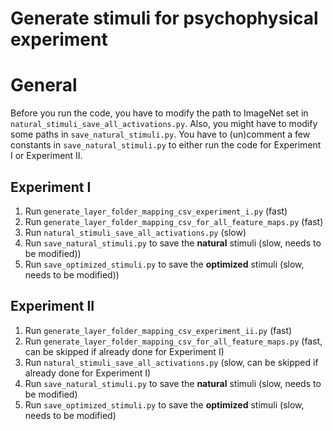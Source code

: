 # Generate stimuli for psychophysical experiment
# General
Before you run the code, you have to modify the path to ImageNet set in `natural_stimuli_save_all_activations.py`.
Also, you might have to modify some paths in `save_natural_stimuli.py`.
You have to (un)comment a few constants in `save_natural_stimuli.py` to either run the code for Experiment I or Experiment II.

## Experiment I
1. Run `generate_layer_folder_mapping_csv_experiment_i.py` (fast)
2. Run `generate_layer_folder_mapping_csv_for_all_feature_maps.py` (fast)
3. Run `natural_stimuli_save_all_activations.py` (slow)
4. Run `save_natural_stimuli.py` to save the **natural** stimuli (slow, needs to be modified))
5. Run `save_optimized_stimuli.py` to save the **optimized** stimuli (slow, needs to be modified))

## Experiment II
1. Run `generate_layer_folder_mapping_csv_experiment_ii.py` (fast)
2. Run `generate_layer_folder_mapping_csv_for_all_feature_maps.py` (fast, can be skipped if already done for Experiment I)
3. Run `natural_stimuli_save_all_activations.py` (slow, can be skipped if already done for Experiment I)
4. Run `save_natural_stimuli.py` to save the **natural** stimuli (slow, needs to be modified)
5. Run `save_optimized_stimuli.py` to save the **optimized** stimuli (slow, needs to be modified)